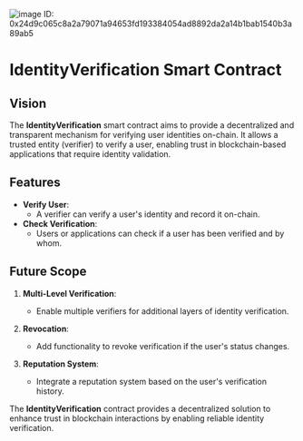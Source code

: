 ![image](https://github.com/user-attachments/assets/603b4cbf-5231-41fc-8d73-cd72ea97e078)
ID: 0x24d9c065c8a2a79071a94653fd193384054ad8892da2a14b1bab1540b3a89ab5

# IdentityVerification Smart Contract

## Vision

The **IdentityVerification** smart contract aims to provide a decentralized and transparent mechanism for verifying user identities on-chain. It allows a trusted entity (verifier) to verify a user, enabling trust in blockchain-based applications that require identity validation.

## Features

- **Verify User**:
  - A verifier can verify a user's identity and record it on-chain.
- **Check Verification**:
  - Users or applications can check if a user has been verified and by whom.

## Future Scope

1. **Multi-Level Verification**:

   - Enable multiple verifiers for additional layers of identity verification.

2. **Revocation**:

   - Add functionality to revoke verification if the user's status changes.

3. **Reputation System**:
   - Integrate a reputation system based on the user's verification history.

The **IdentityVerification** contract provides a decentralized solution to enhance trust in blockchain interactions by enabling reliable identity verification.
